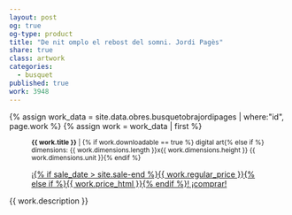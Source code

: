 ```yaml
---
layout: post
og: true
og-type: product
title: "De nit omplo el rebost del somni. Jordi Pagès" 
share: true
class: artwork
categories:
  - busquet
published: true
work: 3948
---
```


{% assign work_data = site.data.obres.busquetobrajordipages | where:"id", page.work %}
{% assign work = work_data | first %}
<figure>
  <div class="padding-artwork-container">
    <div class="embed-container embed-container_{{ work.aspect_ratio }}">
      <core-image sizing="cover" class="core-image-size" preload fade src="{{ work.featured_src }}"></core-image> 
    </div>
  </div>
  <figcaption>
    <p><small><strong>{{ work.title }}</strong> | {% if work.downloadable == true %} digital art{% else if %} dimensions: {{ work.dimensions.length }}x{{ work.dimensions.height }} {{ work.dimensions.unit }}{% endif %}</small></p>
    <p><a href="{{ work.permalink }}" class="btn btn-default btn-lg">¡{% if sale_date > site.sale-end %}{{ work.regular_price }}{% else if %}{{ work.price_html }}{% endif %}! ¡comprar! <i class="fa fa-credit-card"></i></a></p>
  </figcaption>
</figure>
<!--more-->
{{ work.description }}
